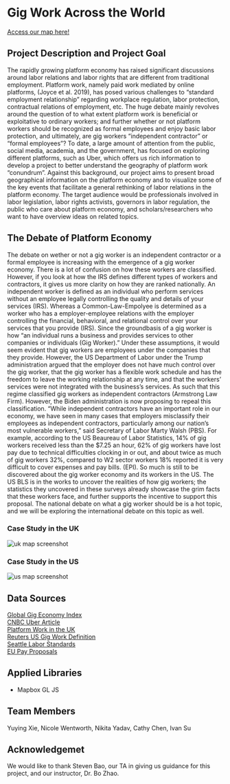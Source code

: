 # Gig Work Across the World
[Access our map here!](https://nyyadav18.github.io/countryDifferencesOnGigLabor/index.html)

## Project Description and Project Goal
The rapidly growing platform economy has raised significant discussions around labor relations and labor rights that are different from traditional employment. Platform work, namely paid work mediated by online platforms, (Joyce et al. 2019), has posed various challenges to “standard employment relationship” regarding workplace regulation, labor protection, contractual relations of employment, etc. The huge debate mainly revolves around the question of to what extent platform work is beneficial or exploitative to ordinary workers; and further whether or not platform workers should be recognized as formal employees and enjoy basic labor protection, and ultimately, are gig workers “independent contractor” or “formal employees”? To date, a large amount of attention from the public, social media, academia, and the government, has focused on exploring different platforms, such as Uber, which offers us rich information to develop a project to better understand the geography of platform work “conundrum”. Against this background, our project aims to present broad geographical information on the platform economy and to visualize some of the key events that facilitate a general rethinking of labor relations in the platform economy. The target audience would be professionals involved in labor legislation, labor rights activists, governors in labor regulation, the public who care about platform economy, and scholars/researchers who want to have overview ideas on related topics. 

## The Debate of Platform Economy
The debate on wether or not a gig worker is an independent contractor or a formal employee is increasing with the emergence of a gig worker economy. There is a lot of confusion on how these workers are classified. However, if you look at how the IRS defines different types of workers and contractors, it gives us more clarity on how they are ranked nationally. An independent worker is defined as an individual who perform services without an employee legally controlling the quality and details of your services (IRS). Whereas a Common-Law-Empolyee is determined as a worker who has a employer-employee relations with the employer controlling the financial, behavioral, and relational control over your services that you provide (IRS). Since the groundbasis of a gig worker is how “an individual runs a business and provides services to other companies or individuals (Gig Worker).” Under these assumptions, it would seem evident that gig workers are employees under the companies that they provide. However, the US Department of Labor under the Trump administration argued that the employer does not have much control over the gig worker, that the gig worker has a flexible work schedule and has the freedom to leave the working relationship at any time, and that the workers’ services were not integrated with the business’s services. As such that this regime classified gig workers as independent contractors (Armstrong Law Firm). However, the Biden administration is now proposing to repeal this classification. “While independent contractors have an important role in our economy, we have seen in many cases that employers misclassify their employees as independent contractors, particularly among our nation’s most vulnerable workers,” said Secretary of Labor Marty Walsh (PBS). 
For example, according to the US Beaureau of Labor Statistics, 14% of gig workers received less than the $7.25 an hour, 62% of gig workers have lost pay due to technical difficulties clocking in or out, and about twice as much of gig workers 32%, compared to W2 sector workers 18% reported it is very difficult to cover expenses and pay bills. (EPI). So much is still to be discovered about the gig worker economy and its workers in the US. The US BLS is in the works to uncover the realities of how gig workers; the statistics they uncovered in these surveys already showcase the grim facts that these workers face, and further supports the incentive to support this proposal. The national debate on what a gig worker should be is a hot topic, and we will be exploring the international debate on this topic as well. 

### Case Study in the UK

![uk map screenshot](assets/ukmap.png)
  
### Case Study in the US

![us map screenshot](assets/texasresponse.png)

## Data Sources

[Global Gig Economy Index](https://thegedi.org/wp-content/uploads/2020/12/DPE-2020-Report-Final.pdf)  
[CNBC Uber Article](https://www.cnbc.com/2021/02/19/uk-supreme-court-rules-uber-drivers-are-workers-not-contractors.html)  
[Platform Work in the UK](https://feps-europe.eu/wp-content/uploads/downloads/publications/platform%20work%20in%20the%20uk%202016-2019%20v3-converted.pdf)  
[Reuters US Gig Work Definition](https://www.reuters.com/world/us/us-government-back-forth-gig-workers-contractors-2022-10-11/)  
[Seattle Labor Standards](https://www.seattle.gov/laborstandards/ordinances/covid-19-gig-worker-protections-/gig-worker-premium-pay-ordinance)  
[EU Pay Proposals](https://www.shrm.org/resourcesandtools/hr-topics/global-hr/pages/eu-proposed-protections-gig-workers.aspx)

## Applied Libraries

- Mapbox GL JS

## Team Members
Yuying Xie, Nicole Wentworth, Nikita Yadav, Cathy Chen, Ivan Su

## Acknowledgemet 

We would like to thank Steven Bao, our TA in giving us guidance for this project, and our instructor, Dr. Bo Zhao. 
